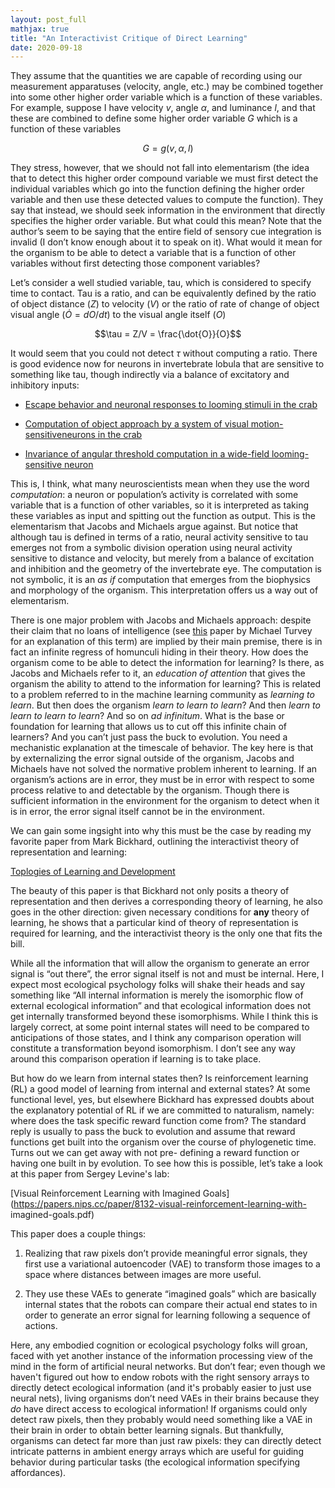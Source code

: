```yaml
---
layout: post_full
mathjax: true
title: "An Interactivist Critique of Direct Learning"
date: 2020-09-18
---
```


They assume that the quantities we are capable of recording using our
measurement apparatuses (velocity, angle, etc.) may be combined together into
some other higher order variable which is a function of these variables. For
example, suppose I have velocity $v$, angle $\alpha$, and luminance $l$, and that these are
combined to define some higher order variable $G$ which is a function of these
variables

$$G = g(v, \alpha, l)$$

They stress, however, that we should not fall into elementarism (the idea that to
detect this higher order compound variable we must first detect the individual
variables which go into the function defining the higher order variable and then
use these detected values to compute the function). They say that instead, we
should seek information in the environment that directly specifies the higher
order variable. But what could this mean? Note that the authorʼs seem to be
saying that the entire field of sensory cue integration is invalid (I donʼt know
enough about it to speak on it). What would it mean for the organism to be able
to detect a variable that is a function of other variables without first detecting
those component variables?

Letʼs consider a well studied variable, tau, which is considered to specify time to
contact. Tau is a ratio, and can be equivalently defined by the ratio of object
distance ($Z$) to velocity ($V$) or the ratio of rate of change of object visual angle
($\dot{O} = dO/dt$) to the visual angle itself ($O$)

$$\tau = Z/V = \frac{\dot{O}}{O}$$

It would seem that you could not detect $\tau$ without computing a ratio. There is
good evidence now for neurons in invertebrate lobula that are sensitive to
something like tau, though indirectly via a balance of excitatory and inhibitory
inputs:

- [Escape behavior and neuronal responses to looming stimuli in the crab](https://jeb.biologists.org/content/210/5/865)

- [Computation of object approach by a system of visual motion-sensitiveneurons in the crab](https://journals.physiology.org/doi/pdf/10.1152/jn.00921.2013)

- [Invariance of angular threshold computation in a wide-field looming-sensitive neuron](https://www.jneurosci.org/content/jneuro/21/1/314.full.pdf)

This is, I think, what many neuroscientists mean when they use the word 
_computation_: a neuron or populationʼs activity is correlated with some variable
that is a function of other variables, so it is interpreted as taking these variables
as input and spitting out the function as output. This is the elementarism that
Jacobs and Michaels argue against. But notice that although tau is defined in
terms of a ratio, neural activity sensitive to tau emerges not from a symbolic
division operation using neural activity sensitive to distance and velocity, but
merely from a balance of excitation and inhibition and the geometry of the
invertebrate eye. The computation is not symbolic, it is an _as if_ computation
that emerges from the biophysics and morphology of the organism. This
interpretation offers us a way out of elementarism.

There is one major problem with Jacobs and Michaels approach: despite their
claim that no loans of intelligence (see [this](https://www.sciencedirect.com/science/article/abs/pii/0010027781900639) paper by Michael Turvey for an explanation of this term) are implied by their main premise, there is in
fact an infinite regress of homunculi hiding in their theory. How does the
organism come to be able to detect the information for learning? Is there, as
Jacobs and Michaels refer to it, an _education of attention_ that gives the
organism the ability to attend to the information for learning? This is related to a problem 
referred to in the machine learning community as _learning to learn_. But then
does the organism _learn to learn to learn_? And then _learn to learn to learn to
learn_? And so on _ad infinitum_. What is the base or foundation for learning that
allows us to cut off this infinite chain of learners? And you canʼt just pass the
buck to evolution. You need a mechanistic explanation at the timescale of behavior. The key here is that by externalizing
the error signal outside of the organism, Jacobs and Michaels have not solved
the normative problem inherent to learning. If an organismʼs actions are in error, they must be in
error with respect to some process relative to and detectable by the organism.
Though there is sufficient information in the environment for the organism to
detect when it is in error, the error signal itself cannot be in the environment.

We can gain some ingsight into why this must be the case by reading my favorite paper
from Mark Bickhard, outlining the interactivist theory of representation and learning:

[Toplogies of Learning and Development](https://pdfs.semanticscholar.org/dd40/e5233a368e2c1b9a86a48dcec85454e0a3f8.pdf?_ga=2.217017044.318077330.1600460879-502503843.1588272174)

The beauty of this paper is that Bickhard not only posits a theory of
representation and then derives a corresponding theory of learning, he also
goes in the other direction: given necessary conditions for **any** theory of
learning, he shows that a particular kind of theory of representation is required
for learning, and the interactivist theory is the only one that fits the bill.

While all the information that will allow the organism to generate an error signal
is “out there”, the error signal itself is not and must be internal. Here, I expect
most ecological psychology folks will shake their heads and say something like “All internal
information is merely the isomorphic flow of external ecological information” and
that ecological information does not get internally transformed beyond these
isomorphisms. While I think this is largely correct, at some point internal states will
need to be compared to anticipations of those states, and I think any comparison operation will constitute a transformation beyond isomorphism. I donʼt see any way around this comparison operation if learning is to take place.

But how do we learn from internal states then? Is reinforcement learning (RL) a
good model of learning from internal and external states? At some functional
level, yes, but elsewhere Bickhard has expressed doubts about the explanatory
potential of RL if we are committed to naturalism, namely: where does the task
specific reward function come from? The standard reply is usually to pass the
buck to evolution and assume that reward functions get built into the organism 
over the course of phylogenetic time. Turns out we can get away with not pre-
defining a reward function or having one built in by evolution. To see how this is
possible, letʼs take a look at this paper from Sergey Levine's lab:

[Visual Reinforcement Learning with Imagined Goals](https://papers.nips.cc/paper/8132-visual-reinforcement-learning-with-
imagined-goals.pdf)

This paper does a couple things:

1. Realizing that raw pixels donʼt provide meaningful error signals, they first
   use a variational autoencoder (VAE) to transform those images to a space
   where distances between images are more useful.
   
2. They use these VAEs to generate “imagined goals” which are basically
   internal states that the robots can compare their actual end states to in
   order to generate an error signal for learning following a sequence of
   actions.

Here, any embodied cognition or ecological psychology folks will groan, faced
with yet another instance of the information processing view of the mind in the form of 
artificial neural networks. But donʼt fear; even though we haven't figured out how to endow 
robots with the right sensory arrays to directly detect ecological information (and it's probably
easier to just use neural nets), living organisms donʼt need VAEs in their brains because they _do_ have direct access
to ecological information! If organisms could only detect raw pixels, then they
probably would need something like a VAE in their brain in order to obtain better
learning signals. But thankfully, organisms can detect far more than just raw
pixels: they can directly detect intricate patterns in ambient
energy arrays which are useful for guiding behavior during particular tasks (the
ecological information specifying affordances).

